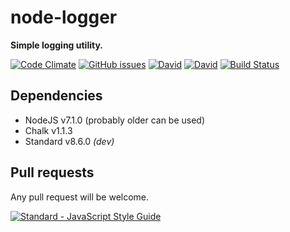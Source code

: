 # node-logger
__Simple logging utility.__

[![Code Climate](https://img.shields.io/codeclimate/github/Py64/node-logger.svg)]()
[![GitHub issues](https://img.shields.io/github/issues/Py64/node-logger.svg)](https://github.com/Py64/node-logger/issues)
[![David](https://img.shields.io/david/Py64/node-logger.svg)](https://david-dm.org/Py64/node-logger)
[![David](https://img.shields.io/david/dev/Py64/node-logger.svg)](https://david-dm.org/Py64/node-logger)
[![Build Status](https://travis-ci.org/Py64/node-logger.svg?branch=master)](https://travis-ci.org/Py64/node-logger)

## Dependencies
* NodeJS v7.1.0 (probably older can be used)
* Chalk v1.1.3
* Standard v8.6.0 *(dev)*

## Pull requests
Any pull request will be welcome.

[![Standard - JavaScript Style Guide](https://cdn.rawgit.com/feross/standard/master/badge.svg)](https://github.com/feross/standard)